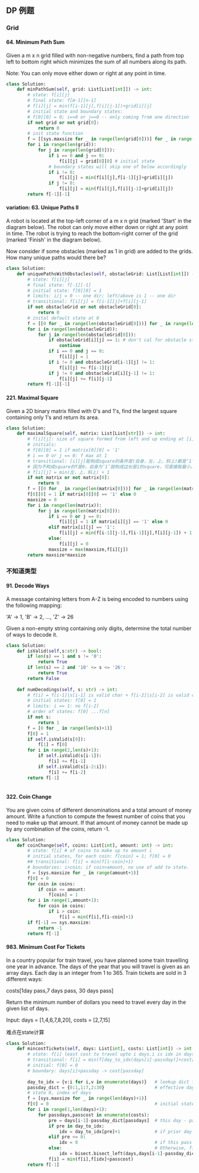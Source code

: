 ## DP 例题

### Grid

#### 64. Minimum Path Sum

Given a m x n grid filled with non-negative numbers, find a path from top left to bottom right which minimizes the sum of all numbers along its path.

Note: You can only move either down or right at any point in time.

```python
class Solution:
    def minPathSum(self, grid: List[List[int]]) -> int:
        # state: f[i][j]
        # final state: f[m-1][n-1]
        # f[i][j] = min(f[i-1][j],f[i][j-1])+grid[i][j]
        # initial state and boundary states:
        # f[0][0] = 0; i==0 or j==0 -- only coming from one direction
        if not grid or not grid[0]:
            return 0
        # init state function
        f = [[sys.maxsize for _ in range(len(grid[0]))] for _ in range(len(grid))]
        for i in range(len(grid)):
            for j in range(len(grid[0])):
                if i == 0 and j == 0:
                    f[i][j] = grid[0][0] # initial state
                # boundary states will skip one of below accordingly
                if i != 0:
                    f[i][j] = min(f[i][j],f[i-1][j]+grid[i][j])
                if j != 0:
                    f[i][j] = min(f[i][j],f[i][j-1]+grid[i][j])
        return f[-1][-1]
```
#### variation: 63. Unique Paths II

A robot is located at the top-left corner of a m x n grid (marked 'Start' in the diagram below). The robot can only move either down or right at any point in time. The robot is trying to reach the bottom-right corner of the grid (marked 'Finish' in the diagram below).

Now consider if some obstacles (marked as 1 in grid) are added to the grids. How many unique paths would there be?

```python
class Solution:
    def uniquePathsWithObstacles(self, obstacleGrid: List[List[int]]) -> int:
        # state: f[i][j]
        # final state: f[-1][-1]
        # initial state: f[0][0] = 1
        # limits: i/j = 0 -- one dir; left/above is 1 -- one dir
        # transitional: f[i][j] = f[i-1][j]+f[i][j-1]
        if not obstacleGrid or not obstacleGrid[0]:
            return 0
        # inital default state at 0
        f = [[0 for _ in range(len(obstacleGrid[0]))] for _ in range(len(obstacleGrid))]
        for i in range(len(obstacleGrid)):
            for j in range(len(obstacleGrid[0])):
                if obstacleGrid[i][j] == 1: # don't cal for obstacle states - cannot reach, use default
                    continue
                if i == 0 and j == 0:
                    f[i][j] = 1
                if i != 0 and obstacleGrid[i-1][j] != 1:
                    f[i][j] += f[i-1][j]
                if j != 0 and obstacleGrid[i][j-1] != 1:
                    f[i][j] += f[i][j-1]
        return f[-1][-1]
```
#### 221. Maximal Square

Given a 2D binary matrix filled with 0's and 1's, find the largest square containing only 1's and return its area.

```python
class Solution:
    def maximalSquare(self, matrix: List[List[str]]) -> int:
        # f[i][j]: size of square formed from left and up ending at [i][j] - size*size = area
        # initials:
        # f[0][0] = 1 if matrix[0][0] = '1'
        # i == 0 or j == 0: f max at 1
        # transitional: [i][j]能构成square的条件是(自身，左，上，斜上)都是‘1’，且取其各自能构成square中最小的。 且边长+1. -> 画图论证
        # 因为不构成square的f是0，自身为‘1’就构成边长是1的square，可直接取最小。
        # f[i][j] = min(左，上，斜上) + 1
        if not matrix or not matrix[0]:
            return 0
        f = [[0 for _ in range(len(matrix[0]))] for _ in range(len(matrix))]
        f[0][0] = 1 if matrix[0][0] == '1' else 0
        maxsize = 0
        for i in range(len(matrix)):
            for j in range(len(matrix[0])):
                if i == 0 or j == 0:
                    f[i][j] = 1 if matrix[i][j] == '1' else 0
                elif matrix[i][j] == '1':
                    f[i][j] = min(f[i-1][j-1],f[i-1][j],f[i][j-1]) + 1
                else:
                    f[i][j] = 0
                maxsize = max(maxsize,f[i][j])
        return maxsize*maxsize
```
### 不知道类型

#### 91. Decode Ways

A message containing letters from A-Z is being encoded to numbers using the following mapping:

'A' -> 1, 'B' -> 2, ..., 'Z' -> 26

Given a non-empty string containing only digits, determine the total number of ways to decode it.
```python
class Solution:
    def isValid(self,s:str) -> bool:
        if len(s) == 1 and s != '0':
            return True
        if len(s) == 2 and '10' <= s <= '26':
            return True
        return False
        
    def numDecodings(self, s: str) -> int:
        # f[i] = f[i-1]|s[i-1] is valid char + f[i-2]|s[i-2] is valid char
        # initial states: f[0] = 1
        # limits: i == 1: no f[i-2]
        # order of states: f[0] ...f[n]
        if not s:
            return 1
        f = [0 for _ in range(len(s)+1)]
        f[0] = 1
        if self.isValid(s[0]):
            f[1] = f[0]
        for i in range(2,len(s)+1):
            if self.isValid(s[i-1]):
                f[i] += f[i-1] 
            if self.isValid(s[i-2:i]):
                f[i] += f[i-2] 
        return f[-1]
        
```

#### 322. Coin Change

You are given coins of different denominations and a total amount of money amount. Write a function to compute the fewest number of coins that you need to make up that amount. If that amount of money cannot be made up by any combination of the coins, return -1.
```python
class Solution:
    def coinChange(self, coins: List[int], amount: int) -> int:
        # state: f[i] # of coins to make up to amount i
        # initial states, for each coin: f[coin] = 1; f[0] = 0
        ## transitional: f[i] = min(f[i-coin]+1)
        # boundaries: i>coin; if coin>amount, no use of add to state.
        f = [sys.maxsize for _ in range(amount+1)]
        f[0] = 0
        for coin in coins:
            if coin <= amount:
                f[coin] = 1
        for i in range(1,amount+1):
            for coin in coins:
                if i > coin:
                    f[i] = min(f[i],f[i-coin]+1)
        if f[-1] == sys.maxsize:
            return -1
        return f[-1]
```

#### 983. Minimum Cost For Tickets

In a country popular for train travel, you have planned some train travelling one year in advance.  The days of the year that you will travel is given as an array days.  Each day is an integer from 1 to 365. Train tickets are sold in 3 different ways:

costs[1day pass,7 days pass, 30 days pass]

Return the minimum number of dollars you need to travel every day in the given list of days.

Input: days = [1,4,6,7,8,20], costs = [2,7,15]

难点在state计算

```python
class Solution:
    def mincostTickets(self, days: List[int], costs: List[int]) -> int:
        # state: f[i] least cost to travel upto i days.i is idx in days.
        # transitional: f[i] = min(f[day_to_idx(days[i]-passday)]+cost[passday])
        # initial: f[0] = 0
        # boundary: days[i]<passday -> cost[passday]
        
        day_to_idx = {v:i for i,v in enumerate(days)}   # lookup dict for days value to index
        passday_dict = {0:1,1:7,2:30}                   # effective days per pass id
        # state 0, index of days
        f = [sys.maxsize for _ in range(len(days)+1)]
        f[0] = 0                                        # initial state 0: no travel, cost 0
        for i in range(1,len(days)+1):
            for passdays,passcost in enumerate(costs):
                pre = days[i-1]-passday_dict[passdays]  # this day - pass effective day: last prior state to reach w/ this pass
                if pre in day_to_idx:
                    idx = day_to_idx[pre]+1             # if prior day in days list, idx for state is plus 1
                elif pre <= 0:
                    idx = 0                             # if this pass covers through the first day to travel, use f[0] as prior
                else:                                   # Otherwise, find first index in days smaller (bisect -1) -- plus 1 for state
                    idx = bisect.bisect_left(days,days[i-1]-passday_dict[passdays])
                f[i] = min(f[i],f[idx]+passcost)
        return f[-1]
    
```
